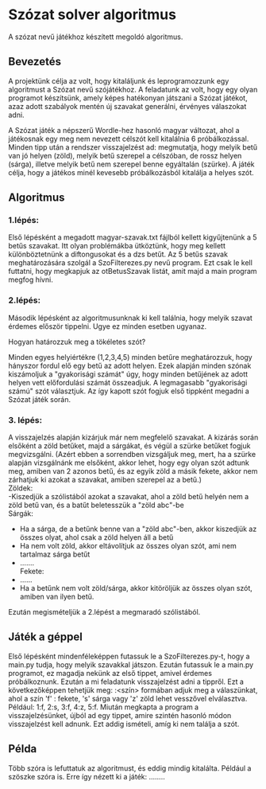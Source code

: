 # Szózat solver algoritmus
A szózat nevű játékhoz készített megoldó algoritmus.

## Bevezetés

A projektünk célja az volt, hogy kitaláljunk és leprogramozzunk egy algoritmust a Szózat nevű szójátékhoz. A feladatunk az volt, hogy egy olyan programot készítsünk, amely képes hatékonyan játszani a Szózat játékot, azaz adott szabályok mentén új szavakat generálni, érvényes válaszokat adni.

A Szózat játék a népszerű Wordle-hez hasonló magyar változat, ahol a játékosnak egy meg nem nevezett célszót kell kitalálnia 6 próbálkozással. Minden tipp után a rendszer visszajelzést ad: megmutatja, hogy melyik betű van jó helyen (zöld), melyik betű szerepel a célszóban, de rossz helyen (sárga), illetve melyik betű nem szerepel benne egyáltalán (szürke). A játék célja, hogy a játékos minél kevesebb próbálkozásból kitalálja a helyes szót.

## Algoritmus
### 1.lépés:
Első lépésként a megadott magyar-szavak.txt fájlból kellett kigyűjtenünk a 5 betűs szavakat. Itt olyan problémákba ütköztünk, hogy meg kellett különböztetnünk a diftongusokat és a dzs betűt. Az 5 betűs szavak meghatározására szolgál a SzoFilterezes.py nevű program. Ezt csak le kell futtatni, hogy megkapjuk az otBetusSzavak listát, amit majd a main program megfog hívni.

### 2.lépés:
Második lépésként az algoritmusunknak ki kell találnia, hogy melyik szavat érdemes először tippelni. Ugye ez minden esetben ugyanaz.<br>

Hogyan határozzuk meg a tökéletes szót?<br>

Minden egyes helyiértékre (1,2,3,4,5) minden betűre meghatározzuk, hogy hányszor fordul elő egy betű az adott helyen. Ezek alapján minden szónak kiszámoljuk a "gyakorisági számát" úgy, hogy minden betűjének az adott helyen vett előfordulási számát összeadjuk. A legmagasabb "gyakorisági számú" szót választjuk. Az így kapott szót fogjuk első tippként megadni a Szózat játék során.

### 3. lépés:
A visszajelzés alapján kizárjuk már nem megfelelő szavakat.
A kizárás során elsőként a zöld betűket, majd a sárgákat, és végül a szürke betűket fogjuk megvizsgálni. (Azért ebben a sorrendben vizsgáljuk meg, mert, ha a szürke alapján vizsgálnánk me elsőként, akkor lehet, hogy egy olyan szót adtunk meg, amiben van 2 azonos betű, és az egyik zöld a másik fekete, akkor nem zárhatjuk ki azokat a szavakat, amiben szerepel az a betű.) <br>
Zöldek: <br>
-Kiszedjük a szólistából azokat a szavakat, ahol a zöld betű helyén nem a zöld betű van, és a batűt beletesszük a "zöld abc"-be <br>
Sárgák:<br>
- Ha a sárga, de a betűnk benne van a "zöld abc"-ben, akkor kiszedjük az összes olyat, ahol csak a zöld helyen áll a betű
- Ha nem volt zöld, akkor eltávolítjuk az összes olyan szót, ami nem tartalmaz sárga betűt
- ....... <br>
Fekete:<br>
- ......
- Ha a betűnk nem volt zöld/sárga, akkor kitöröljük az összes olyan szót, amiben van ilyen betű.<br>

Ezután megismételjük a 2.lépést a megmaradó szólistából.

## Játék a géppel
Első lépésként mindenféleképpen futassuk le a SzoFilterezes.py-t, hogy a main.py tudja, hogy melyik szavakkal játszon.
Ezután futassuk le a main.py programot, ez magadja nekünk az első tippet, amivel érdemes próbálkoznunk. Ezután a mi feladatunk visszajelzést adni a tippről. Ezt a következőképpen tehetjük meg:  <index>:<szín> formában adjuk meg a válaszünkat, ahol a szín 'f' : fekete, 's' sárga vagy 'z' zöld lehet vesszővel elválasztva. Például: 1:f, 2:s, 3:f, 4:z, 5:f.
Miután megkapta a program a visszajelzésünket, újból ad egy tippet, amire szintén hasonló módon visszajelzést kell adnunk. Ezt addig ismételi, amíg ki nem találja a szót.

## Példa
Több szóra is lefuttatuk az algoritmust, és eddig mindig kitalálta. Például a szöszke szóra is. Erre így nézett ki a játék: ........

